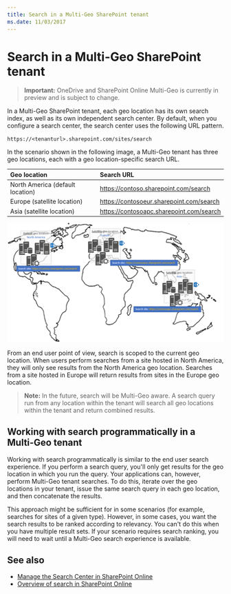 ```yaml
---
title: Search in a Multi-Geo SharePoint tenant
ms.date: 11/03/2017
---
```

# Search in a Multi-Geo SharePoint tenant

> **Important:** OneDrive and SharePoint Online Multi-Geo is currently in preview and is subject to change.

In a Multi-Geo SharePoint tenant, each geo location has its own search index, as well as its own independent search center. By default, when you configure a search center, the search center uses the following URL pattern.

```
https://<tenanturl>.sharepoint.com/sites/search
```

In the scenario shown in the following image, a Multi-Geo tenant has three geo locations, each with a geo location-specific search URL.

|**Geo location**|**Search URL**|
|:---------------|:-------------|
|North America (default location)|https://contoso.sharepoint.com/search|
|Europe (satellite location)|https://contosoeur.sharepoint.com/search|
|Asia (satellite location)|https://contosoapc.sharepoint.com/search|


![World map showing geo locations in North America, Europe, and Asia with tenant-specific search site URLs](media/multigeo/multigeosearch_intro.png)

From an end user point of view, search is scoped to the current geo location. When users perform searches from a site hosted in North America, they will only see results from the North America geo location. Searches from a site hosted in Europe will return results from sites in the Europe geo location.

> **Note:** In the future, search will be Multi-Geo aware. A search query run from any location within the tenant will search all geo locations within the tenant and return combined results.

## Working with search programmatically in a Multi-Geo tenant
Working with search programmatically is similar to the end user search experience. If you perform a search query, you'll only get results for the geo location in which you run the query. Your applications can, however, perform Multi-Geo tenant searches. To do this, iterate over the geo locations in your tenant, issue the same search query in each geo location, and then concatenate the results.

This approach might be sufficient for in some scenarios (for example, searches for sites of a given type). However, in some cases, you want the search results to be ranked according to relevancy. You can't do this when you have multiple result sets. If your scenario requires search ranking, you will need to wait until a Multi-Geo search experience is available.


## See also

- [Manage the Search Center in SharePoint Online](https://support.office.com/en-us/article/Manage-the-Search-Center-in-SharePoint-Online-174d36e0-2f85-461a-ad9a-8b3f434a4213?ui=en-US&rs=en-US&ad=US)
- [Overview of search in SharePoint Online](https://support.office.com/en-us/article/Overview-of-search-in-SharePoint-Online-479cfd6b-900b-46aa-b497-c13787771d3f?ui=en-US&rs=en-US&ad=US)
